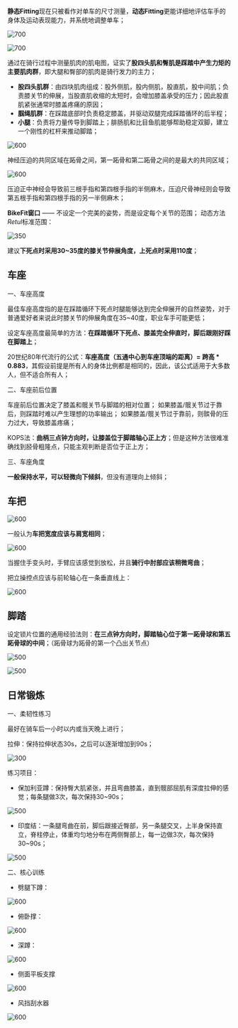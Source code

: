 
**静态Fitting**现在只被看作对单车的尺寸测量，**动态Fitting**更能详细地评估车手的身体及运动表现能力，并系统地调整单车；

![700](https://pic-1315225359.cos.ap-shanghai.myqcloud.com/20240131134507.png)

![700](https://pic-1315225359.cos.ap-shanghai.myqcloud.com/20240131134546.png)

通过在骑行过程中测量肌肉的肌电图，证实了**股四头肌和臀肌是踩踏中产生力矩的主要肌肉群**，即大腿和臀部的肌肉是骑行发力的主力；

- **股四头肌群**：由四块肌肉组成：股外侧肌，股内侧肌，股直肌，股中间肌；负责膝关节的伸展，当股直肌收缩的太短时，会增加膝盖承受的压力；因此股直肌紧张通常时膝盖疼痛的原因；
- **腘绳肌群**：在踩踏底部时负责稳定膝盖，并驱动双腿完成踩踏循环的后半程；
- **小腿**：负责将力量传导到脚踏上；腓肠肌和比目鱼肌能够帮助稳定双脚，建立一个刚性的杠杆来推动脚踏；


![600](https://pic-1315225359.cos.ap-shanghai.myqcloud.com/20240131143956.png)

神经压迫的共同区域在跖骨之间，第一跖骨和第二跖骨之间的是最大的共同区域；

![600](https://pic-1315225359.cos.ap-shanghai.myqcloud.com/20240131144350.png)

压迫正中神经会导致前三根手指和第四根手指的半侧麻木，压迫尺骨神经则会导致第五根手指和第四根手指的另一半侧麻木；


**BikeFit窗口** —— 不设定一个完美的姿势，而是设定每个关节的范围；
动态方法*Retul*标准范围：

![350](https://pic-1315225359.cos.ap-shanghai.myqcloud.com/20240131153325.png)

建议**下死点时采用30~35度的膝关节伸展角度，上死点时采用110度**；
## 车座

一、车座高度

最佳车座高度指的是在踩踏循环下死点时腿能够达到完全伸展开的自然姿势，对于普通爱好者来说此时膝关节的伸展角度在35~40度，职业车手可能更低；

设定车座高度最简单的方法：**在踩踏循环下死点、膝盖完全伸直时，脚后跟刚好踩在脚踏上**；

20世纪80年代流行的公式：**车座高度（五通中心到车座顶端的距离）= 跨高 * 0.883**，其假设前提是所有人的身体比例都是相同的，因此，该公式适用于大多数人，但不适合所有人；

二、车座前后位置

车座前后位置决定了膝盖和髋关节与脚踏的相对位置；
	如果膝盖/髋关节过于靠后，则踩踏时难以产生理想的功率输出；
	如果膝盖/髋关节过于靠前，则髌骨的压力过大，导致膝盖疼痛；

KOPS法：**曲柄三点钟方向时，让膝盖位于脚踏轴心正上方**；但是这种方法很难准确找到胫骨粗隆点，只能主观判断是否位于正上方；

三、车座角度

**一般保持水平，可以轻微向下倾斜**，但没有道理向上倾斜；


## 车把

![600](https://pic-1315225359.cos.ap-shanghai.myqcloud.com/20240131180110.png)

一般认为**车把宽度应该与肩宽相同**；

![600](https://pic-1315225359.cos.ap-shanghai.myqcloud.com/20240131180947.png)

当握住手变头时，手臂应该感觉到放松，并且**骑行中肘部应该稍微弯曲**；

把立操控点应该与前轮轴心在一条垂直线上：

![600](https://pic-1315225359.cos.ap-shanghai.myqcloud.com/20240131182037.png)


## 脚踏

设定锁片位置的通用经验法则：**在三点钟方向时，脚踏轴心位于第一跖骨球和第五跖骨球的中间**；（跖骨球为跖骨的第一个凸出关节点）

![500](https://pic-1315225359.cos.ap-shanghai.myqcloud.com/20240131182711.png)

![500](https://pic-1315225359.cos.ap-shanghai.myqcloud.com/20240131182837.png)


## 日常锻炼

一、柔韧性练习

最好在骑车后一小时以内或当天晚上进行；

拉伸：保持拉伸状态30s，之后可以逐渐增加到90s；

![300](https://pic-1315225359.cos.ap-shanghai.myqcloud.com/20240202133415.png)

练习项目：
- 保加利亚蹲：保持臀大肌紧张，并且弯曲膝盖，直到髋部屈肌有深度拉伸的感觉；每条腿做3次，每次保持30~90s；

![500](https://pic-1315225359.cos.ap-shanghai.myqcloud.com/20240202133804.png)

- 印度结：一条腿弯曲在前，脚后跟接近臀部，另一条腿交叉，上半身保持直立，脊柱停止，体重均匀地分布在两侧臀部上，每一边做3次，每次保持30~90s；

![500](https://pic-1315225359.cos.ap-shanghai.myqcloud.com/20240202134044.png)


二、核心训练

- 劈腿下蹲：

![600](https://pic-1315225359.cos.ap-shanghai.myqcloud.com/20240202150135.png)

- 俯卧撑：

![600](https://pic-1315225359.cos.ap-shanghai.myqcloud.com/20240202150209.png)

- 深蹲：

![600](https://pic-1315225359.cos.ap-shanghai.myqcloud.com/20240202150240.png)

- 侧面平板支撑

![600](https://pic-1315225359.cos.ap-shanghai.myqcloud.com/20240202150307.png)

- 风挡刮水器

![600](https://pic-1315225359.cos.ap-shanghai.myqcloud.com/20240202150351.png)

